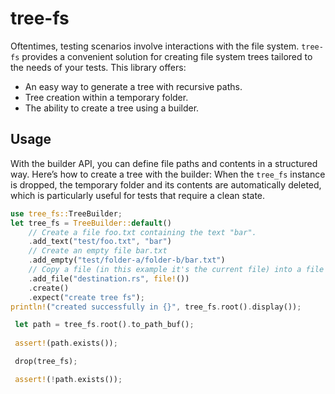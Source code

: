 # tree-fs

Oftentimes, testing scenarios involve interactions with the file system. `tree-fs` provides a convenient solution for creating file system trees tailored to the needs of your tests. This library offers:

- An easy way to generate a tree with recursive paths.
- Tree creation within a temporary folder.
- The ability to create a tree using a builder.

## Usage

With the builder API, you can define file paths and contents in a structured way. Here’s how to create a tree with the builder:
When the `tree_fs` instance is dropped, the temporary folder and its contents are automatically deleted, which is particularly useful for tests that require a clean state.

<!-- <snip id="example-builder" inject_from="code" strip_prefix="/// " template="rust"> -->
```rust
use tree_fs::TreeBuilder;
let tree_fs = TreeBuilder::default()
    // Create a file foo.txt containing the text "bar".
    .add_text("test/foo.txt", "bar")
    // Create an empty file bar.txt
    .add_empty("test/folder-a/folder-b/bar.txt")
    // Copy a file (in this example it's the current file) into a file destination.rs
    .add_file("destination.rs", file!())
    .create()
    .expect("create tree fs");
println!("created successfully in {}", tree_fs.root().display());

 let path = tree_fs.root().to_path_buf();
 
 assert!(path.exists());

 drop(tree_fs);

 assert!(!path.exists());
```
<!-- </snip> -->

